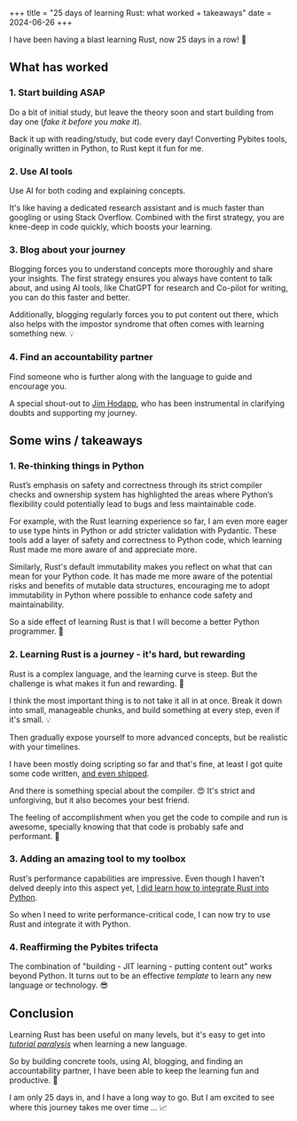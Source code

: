 +++
title = "25 days of learning Rust: what worked + takeaways"
date = 2024-06-26
+++

I have been having a blast learning Rust, now 25 days in a row! 🎉

## What has worked

### 1. Start building ASAP

Do a bit of initial study, but leave the theory soon and start building from day one (_fake it before you make it_).

Back it up with reading/study, but code every day! Converting Pybites tools, originally written in Python, to Rust kept it fun for me.

### 2. Use AI tools

Use AI for both coding and explaining concepts.

It's like having a dedicated research assistant and is much faster than googling or using Stack Overflow. Combined with the first strategy, you are knee-deep in code quickly, which boosts your learning.

### 3. Blog about your journey

Blogging forces you to understand concepts more thoroughly and share your insights. The first strategy ensures you always have content to talk about, and using AI tools, like ChatGPT for research and Co-pilot for writing, you can do this faster and better.

Additionally, blogging regularly forces you to put content out there, which also helps with the impostor syndrome that often comes with learning something new. 💡

### 4. Find an accountability partner

Find someone who is further along with the language to guide and encourage you.

A special shout-out to [Jim Hodapp](https://x.com/jhodapp?lang=en), who has been instrumental in clarifying doubts and supporting my journey.

## Some wins / takeaways

### 1. Re-thinking things in Python

Rust’s emphasis on safety and correctness through its strict compiler checks and ownership system has highlighted the areas where Python’s flexibility could potentially lead to bugs and less maintainable code.

For example, with the Rust learning experience so far, I am even more eager to use type hints in Python or add stricter validation with Pydantic. These tools add a layer of safety and correctness to Python code, which learning Rust made me more aware of and appreciate more.

Similarly, Rust's default immutability makes you reflect on what that can mean for your Python code. It has made me more aware of the potential risks and benefits of mutable data structures, encouraging me to adopt immutability in Python where possible to enhance code safety and maintainability.

So a side effect of learning Rust is that I will become a better Python programmer. 🐍

### 2. Learning Rust is a journey - it's hard, but rewarding

Rust is a complex language, and the learning curve is steep. But the challenge is what makes it fun and rewarding. 🚀

I think the most important thing is to not take it all in at once. Break it down into small, manageable chunks, and build something at every step, even if it's small. 💡

Then gradually expose yourself to more advanced concepts, but be realistic with your timelines.

I have been mostly doing scripting so far and that's fine, at least I got quite some code written, [and even shipped](/shipped-first-crate).

And there is something special about the compiler. 😍 It's strict and unforgiving, but it also becomes your best friend.

The feeling of accomplishment when you get the code to compile and run is awesome, specially knowing that that code is probably safe and performant. 🎉

### 3. Adding an amazing tool to my toolbox

Rust's performance capabilities are impressive. Even though I haven't delved deeply into this aspect yet, [I did learn how to integrate Rust into Python](/rust-in-python-pyo3-maturin).

So when I need to write performance-critical code, I can now try to use Rust and integrate it with Python.

### 4. Reaffirming the Pybites trifecta

The combination of "building - JIT learning - putting content out" works beyond Python. It turns out to be an effective _template_ to learn any new language or technology. 😎

## Conclusion

Learning Rust has been useful on many levels, but it's easy to get into _[tutorial paralysis](https://pybit.es/articles/are-you-overwhelmed-by-tutorial-paralysis/)_ when learning a new language.

So by building concrete tools, using AI, blogging, and finding an accountability partner, I have been able to keep the learning fun and productive. 🚀

I am only 25 days in, and I have a long way to go. But I am excited to see where this journey takes me over time ... 📈
